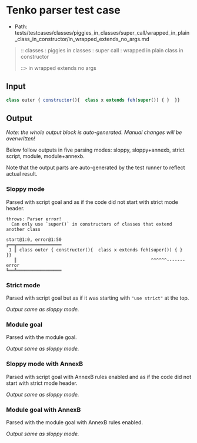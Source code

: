 # Tenko parser test case

- Path: tests/testcases/classes/piggies_in_classes/super_call/wrapped_in_plain_class_in_constructor/in_wrapped_extends_no_args.md

> :: classes : piggies in classes : super call : wrapped in plain class in constructor
>
> ::> in wrapped extends no args

## Input

`````js
class outer { constructor(){  class x extends feh(super()) { }  }}
`````

## Output

_Note: the whole output block is auto-generated. Manual changes will be overwritten!_

Below follow outputs in five parsing modes: sloppy, sloppy+annexb, strict script, module, module+annexb.

Note that the output parts are auto-generated by the test runner to reflect actual result.

### Sloppy mode

Parsed with script goal and as if the code did not start with strict mode header.

`````
throws: Parser error!
  Can only use `super()` in constructors of classes that extend another class

start@1:0, error@1:50
╔══╦═════════════════
 1 ║ class outer { constructor(){  class x extends feh(super()) { }  }}
   ║                                                   ^^^^^^------- error
╚══╩═════════════════

`````

### Strict mode

Parsed with script goal but as if it was starting with `"use strict"` at the top.

_Output same as sloppy mode._

### Module goal

Parsed with the module goal.

_Output same as sloppy mode._

### Sloppy mode with AnnexB

Parsed with script goal with AnnexB rules enabled and as if the code did not start with strict mode header.

_Output same as sloppy mode._

### Module goal with AnnexB

Parsed with the module goal with AnnexB rules enabled.

_Output same as sloppy mode._
